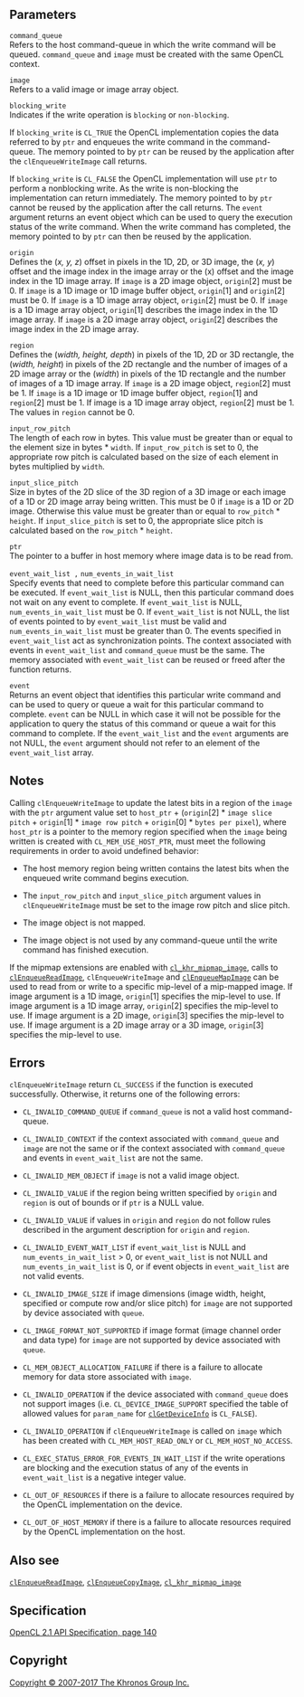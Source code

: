 
## Parameters

`command_queue`  
Refers to the host command-queue in which the write command will be
queued. `command_queue` and `image` must be created with the same OpenCL
context.

`image`  
Refers to a valid image or image array object.

`blocking_write`  
Indicates if the write operation is `blocking` or `non-blocking`.

If `blocking_write` is `CL_TRUE` the OpenCL implementation copies the
data referred to by `ptr` and enqueues the write command in the
command-queue. The memory pointed to by `ptr` can be reused by the
application after the `clEnqueueWriteImage` call returns.

If `blocking_write` is `CL_FALSE` the OpenCL implementation will use
`ptr` to perform a nonblocking write. As the write is non-blocking the
implementation can return immediately. The memory pointed to by `ptr`
cannot be reused by the application after the call returns. The `event`
argument returns an event object which can be used to query the
execution status of the write command. When the write command has
completed, the memory pointed to by `ptr` can then be reused by the
application.

`origin`  
Defines the (*x, y, z*) offset in pixels in the 1D, 2D, or 3D image, the
(*x, y*) offset and the image index in the image array or the (x) offset
and the image index in the 1D image array. If `image` is a 2D image
object, `origin`\[2\] must be 0. If `image` is a 1D image or 1D image
buffer object, `origin`\[1\] and `origin`\[2\] must be 0. If `image` is
a 1D image array object, `origin`\[2\] must be 0. If `image` is a 1D
image array object, `origin`\[1\] describes the image index in the 1D
image array. If `image` is a 2D image array object, `origin`\[2\]
describes the image index in the 2D image array.

`region`  
Defines the (*width, height, depth*) in pixels of the 1D, 2D or 3D
rectangle, the (*width, height*) in pixels of the 2D rectangle and the
number of images of a 2D image array or the (*width*) in pixels of the
1D rectangle and the number of images of a 1D image array. If `image` is
a 2D image object, `region`\[2\] must be 1. If `image` is a 1D image or
1D image buffer object, `region`\[1\] and `region`\[2\] must be 1. If
image is a 1D image array object, `region`\[2\] must be 1. The values in
`region` cannot be 0.

`input_row_pitch`  
The length of each row in bytes. This value must be greater than or
equal to the element size in bytes \* `width`. If `input_row_pitch` is
set to 0, the appropriate row pitch is calculated based on the size of
each element in bytes multiplied by `width`.

`input_slice_pitch`  
Size in bytes of the 2D slice of the 3D region of a 3D image or each
image of a 1D or 2D image array being written. This must be 0 if `image`
is a 1D or 2D image. Otherwise this value must be greater than or equal
to `row_pitch` \* `height`. If `input_slice_pitch` is set to 0, the
appropriate slice pitch is calculated based on the `row_pitch` \*
`height`.

`ptr`  
The pointer to a buffer in host memory where image data is to be read
from.

`event_wait_list ,` `num_events_in_wait_list`  
Specify events that need to complete before this particular command can
be executed. If `event_wait_list` is NULL, then this particular command
does not wait on any event to complete. If `event_wait_list` is NULL,
`num_events_in_wait_list` must be 0. If `event_wait_list` is not NULL,
the list of events pointed to by `event_wait_list` must be valid and
`num_events_in_wait_list` must be greater than 0. The events specified
in `event_wait_list` act as synchronization points. The context
associated with events in `event_wait_list` and `command_queue` must be
the same. The memory associated with `event_wait_list` can be reused or
freed after the function returns.

`event`  
Returns an event object that identifies this particular write command
and can be used to query or queue a wait for this particular command to
complete. `event` can be NULL in which case it will not be possible for
the application to query the status of this command or queue a wait for
this command to complete. If the `event_wait_list` and the `event`
arguments are not NULL, the `event` argument should not refer to an
element of the `event_wait_list` array.

## Notes

Calling `clEnqueueWriteImage` to update the latest bits in a region of
the `image` with the `ptr` argument value set to `host_ptr` +
(`origin`\[2\] \* `image slice pitch` + `origin`\[1\] \*
`image row pitch` + `origin`\[0\] \* `bytes per pixel`), where
`host_ptr` is a pointer to the memory region specified when the `image`
being written is created with `CL_MEM_USE_HOST_PTR`, must meet the
following requirements in order to avoid undefined behavior:

-   The host memory region being written contains the latest bits when
    the enqueued write command begins execution.

-   The `input_row_pitch` and `input_slice_pitch` argument values in
    `clEnqueueWriteImage` must be set to the image row pitch and slice
    pitch.

-   The image object is not mapped.

-   The image object is not used by any command-queue until the write
    command has finished execution.

If the mipmap extensions are enabled with
[`cl_khr_mipmap_image`](cl_khr_mipmap_image.html), calls to
[`clEnqueueReadImage`](clEnqueueReadImage.html), `clEnqueueWriteImage`
and [`clEnqueueMapImage`](clEnqueueMapImage.html) can be used to read
from or write to a specific mip-level of a mip-mapped image. If image
argument is a 1D image, `origin`\[1\] specifies the mip-level to use. If
image argument is a 1D image array, `origin`\[2\] specifies the
mip-level to use. If image argument is a 2D image, `origin`\[3\]
specifies the mip-level to use. If image argument is a 2D image array or
a 3D image, `origin`\[3\] specifies the mip-level to use.

## Errors

`clEnqueueWriteImage` return `CL_SUCCESS` if the function is executed
successfully. Otherwise, it returns one of the following errors:

-   `CL_INVALID_COMMAND_QUEUE` if `command_queue` is not a valid host
    command-queue.

-   `CL_INVALID_CONTEXT` if the context associated with `command_queue`
    and `image` are not the same or if the context associated with
    `command_queue` and events in `event_wait_list` are not the same.

-   `CL_INVALID_MEM_OBJECT` if `image` is not a valid image object.

-   `CL_INVALID_VALUE` if the region being written specified by `origin`
    and `region` is out of bounds or if `ptr` is a NULL value.

-   `CL_INVALID_VALUE` if values in `origin` and `region` do not follow
    rules described in the argument description for `origin` and
    `region`.

-   `CL_INVALID_EVENT_WAIT_LIST` if `event_wait_list` is NULL and
    `num_events_in_wait_list` > 0, or `event_wait_list` is not NULL and
    `num_events_in_wait_list` is 0, or if event objects in
    `event_wait_list` are not valid events.

-   `CL_INVALID_IMAGE_SIZE` if image dimensions (image width, height,
    specified or compute row and/or slice pitch) for `image` are not
    supported by device associated with `queue`.

-   `CL_IMAGE_FORMAT_NOT_SUPPORTED` if image format (image channel order
    and data type) for `image` are not supported by device associated
    with `queue`.

-   `CL_MEM_OBJECT_ALLOCATION_FAILURE` if there is a failure to allocate
    memory for data store associated with `image`.

-   `CL_INVALID_OPERATION` if the device associated with `command_queue`
    does not support images (i.e. `CL_DEVICE_IMAGE_SUPPORT` specified
    the table of allowed values for `param_name` for
    [`clGetDeviceInfo`](clGetDeviceInfo.html) is `CL_FALSE`).

-   `CL_INVALID_OPERATION` if `clEnqueueWriteImage` is called on `image`
    which has been created with `CL_MEM_HOST_READ_ONLY` or
    `CL_MEM_HOST_NO_ACCESS`.

-   `CL_EXEC_STATUS_ERROR_FOR_EVENTS_IN_WAIT_LIST` if the write
    operations are blocking and the execution status of any of the
    events in `event_wait_list` is a negative integer value.

-   `CL_OUT_OF_RESOURCES` if there is a failure to allocate resources
    required by the OpenCL implementation on the device.

-   `CL_OUT_OF_HOST_MEMORY` if there is a failure to allocate resources
    required by the OpenCL implementation on the host.

## Also see

[`clEnqueueReadImage`](clEnqueueReadImage.html),
[`clEnqueueCopyImage`](clEnqueueCopyImage.html),
[`cl_khr_mipmap_image`](cl_khr_mipmap_image.html)

## Specification

[OpenCL 2.1 API Specification, page
140](https://www.khronos.org/registry/cl/specs/opencl-2.1.pdf#page=140)

## Copyright

[Copyright © 2007-2017 The Khronos Group Inc.](copyright.html)
